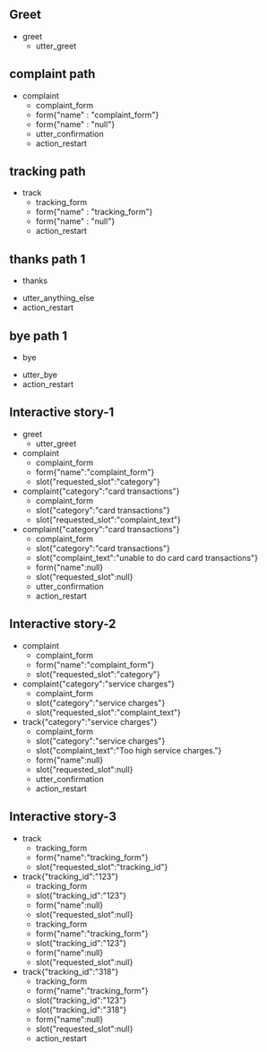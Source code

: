 ## Greet
* greet
    - utter_greet

## complaint path
* complaint
    - complaint_form
    - form{"name" : "complaint_form"}
    - form{"name" : "null"} 
    - utter_confirmation
    - action_restart

## tracking path
* track
    - tracking_form
    - form{"name" : "tracking_form"}
    - form{"name" : "null"}
    - action_restart

## thanks path 1
* thanks
- utter_anything_else
- action_restart

## bye path 1
* bye
- utter_bye
- action_restart

## Interactive story-1

* greet
    - utter_greet
* complaint
    - complaint_form
    - form{"name":"complaint_form"}
    - slot{"requested_slot":"category"}
* complaint{"category":"card transactions"}
    - complaint_form
    - slot{"category":"card transactions"}
    - slot{"requested_slot":"complaint_text"}
* complaint{"category":"card transactions"}
    - complaint_form
    - slot{"category":"card transactions"}
    - slot{"complaint_text":"unable to do card card transactions"}
    - form{"name":null}
    - slot{"requested_slot":null}
    - utter_confirmation
    - action_restart

## Interactive story-2

* complaint
    - complaint_form
    - form{"name":"complaint_form"}
    - slot{"requested_slot":"category"}
* complaint{"category":"service charges"}
    - complaint_form
    - slot{"category":"service charges"}
    - slot{"requested_slot":"complaint_text"}
* track{"category":"service charges"}
    - complaint_form
    - slot{"category":"service charges"}
    - slot{"complaint_text":"Too high service charges."}
    - form{"name":null}
    - slot{"requested_slot":null}
    - utter_confirmation
    - action_restart

## Interactive story-3

* track
    - tracking_form
    - form{"name":"tracking_form"}
    - slot{"requested_slot":"tracking_id"}
* track{"tracking_id":"123"}
    - tracking_form
    - slot{"tracking_id":"123"}
    - form{"name":null}
    - slot{"requested_slot":null}
    - tracking_form
    - form{"name":"tracking_form"}
    - slot{"tracking_id":"123"}
    - form{"name":null}
    - slot{"requested_slot":null}
* track{"tracking_id":"318"}
    - tracking_form
    - form{"name":"tracking_form"}
    - slot{"tracking_id":"123"}
    - slot{"tracking_id":"318"}
    - form{"name":null}
    - slot{"requested_slot":null}
    - action_restart